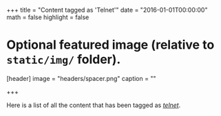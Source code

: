+++
title = "Content tagged as 'Telnet'"
date = "2016-01-01T00:00:00"
math = false
highlight = false

# Optional featured image (relative to `static/img/` folder).
[header]
image = "headers/spacer.png"
caption = ""

+++

Here is a list of all the content that has been tagged as *[telnet](https://f1.holisticinfosecforwebdevelopers.com/chap03.html#vps-countermeasures-disable-remove-services-harden-what-is-left-remove-telnet)*.
